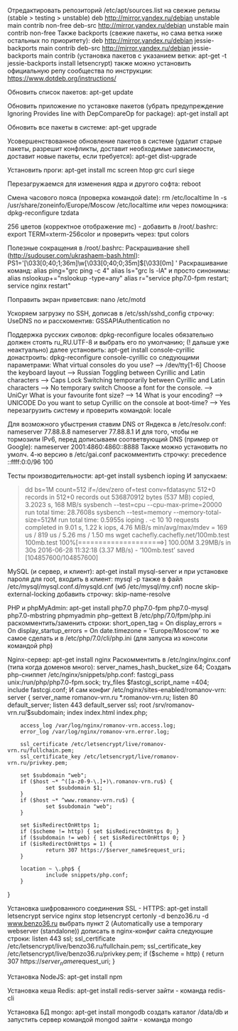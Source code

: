Отредактировать репозиторий /etc/apt/sources.list на свежие релизы (stable > testing > unstable)
deb http://mirror.yandex.ru/debian unstable main contrib non-free
deb-src http://mirror.yandex.ru/debian unstable main contrib non-free
Также backports (свежие пакеты, но сама ветка ниже остальных по приоритету):
deb http://mirror.yandex.ru/debian jessie-backports main contrib
deb-src http://mirror.yandex.ru/debian jessie-backports main contrib
(установка пакетов с указанием ветки: apt-get -t jessie-backports install letsencrypt)
также можно установить официальную репу сообщества по инструкции:
https://www.dotdeb.org/instructions/

Обновить список пакетов:
apt-get update

Обновить приложение по установке пакетов (убрать предупреждение Ignoring Provides line with DepCompareOp for package):
apt-get install apt

Обновить все пакеты в системе:
apt-get upgrade

Усовершенствованное обновление пакетов в системе (удалит старые пакеты, разрешит конфликты, доставит необходимые зависимости, доставит новые пакеты, если требуется):
apt-get dist-upgrade

Установить проги:
apt-get install mc screen htop grc curl siege

Перезагружаемся для изменения ядра и другого софта:
reboot

Смена часового пояса (проверка командой date):
rm /etc/localtime
ln -s /usr/share/zoneinfo/Europe/Moscow /etc/localtime
или через помощника:
dpkg-reconfigure tzdata

256 цветов (корректное отображение mc) - добавить в /root/.bashrc:
export TERM=xterm-256color
и проверить через:
tput colors

Полезные сокращения в /root/.bashrc:
Раскрашивание shell (http://sudouser.com/ukrashaem-bash.html):
PS1='\[\033[0;40;1;36m\]\w\[\033[0;40;0;35m\]\$\[\033[0m\] '
Раскрашивание команд:
alias ping="grc ping -c 4"
alias ls="grc ls -lA"
и просто синонимы:
alias nslookup+="nslookup -type=any"
alias r="service php7.0-fpm restart; service nginx restart"

Поправить экран приветсвия:
nano /etc/motd

Ускоряем загрузку по SSH, дописав в /etc/ssh/sshd_config строчку:
UseDNS no
и расскоментив:
GSSAPIAuthentication no

Поддержка русских сиволов:
dpkg-reconfigure locales
обязательно должен стоять ru_RU.UTF-8 и выбрать его по умолчанию; (! дальше уже неактуально) далее установить:
apt-get install console-cyrillic
донастроить:
dpkg-reconfigure console-cyrillic
со следующими параметрами:
What virtual consoles do you use?                           -->  /dev/tty[1-6]
Choose the keyboard layout                                  -->  Russian
Toggling between Cyrillic and Latin characters              -->  Caps Lock
Switching temporarily between Cyrillic and Latin characters -->  No temporary switch
Choose a font for the console.                              -->  UniCyr
What is your favourite font size?                           -->  14
What is your encoding?                                      -->  UNICODE
Do you want to setup Cyrillic on the console at boot-time?  -->  Yes
перезагрузить систему и проверить командой:
locale

Для возможного убыстрения cтавим DNS от Яндекса в /etc/resolv.conf:
nameserver 77.88.8.8
nameserver 77.88.8.1
И для того, чтобы не тормозили IPv6, перед дописываем соответвующий DNS (пример от Google):
nameserver 2001:4860:4860::8888
Также можно установить по умолч. 4-ю версию в /etc/gai.conf раскомментить строчку:
precedence ::ffff:0:0/96  100

Тесты производительности:
apt-get install sysbench ioping
И запускаем:
> dd bs=1M count=512 if=/dev/zero of=test conv=fdatasync
512+0 records in
512+0 records out
536870912 bytes (537 MB) copied, 3.2023 s, 168 MB/s
> sysbench --test=cpu --cpu-max-prime=20000 run
total time:                          28.7608s
> sysbench --test=memory --memory-total-size=512M run
total time:                          0.5955s
> ioping . -c 10
10 requests completed in 9.01 s, 1.22 k iops, 4.76 MiB/s
min/avg/max/mdev = 169 us / 819 us / 5.26 ms / 1.50 ms
> wget cachefly.cachefly.net/100mb.test
100mb.test          100%[=====================>] 100.00M  3.29MB/s   in 30s
2016-06-28 11:32:18 (3.37 MB/s) - ‘100mb.test’ saved [104857600/104857600]

MySQL (и сервер, и клиент):
apt-get install mysql-server
и при установке пароля для root, входить в клиент:
mysql -p
также в файл /etc/mysql/mysql.conf.d/mysqld.cnf (мб /etc/mysql/my.cnf) после skip-external-locking добавить строчку:
skip-name-resolve

PHP и phpMyAdmin:
apt-get install php7.0 php7.0-fpm php7.0-mysql php7.0-mbstring phpmyadmin php-gettext
В /etc/php/7.0/fpm/php.ini раскомментить/заменить строки:
short_open_tag = On
display_errors = On
display_startup_errors = On
date.timezone = 'Europe/Moscow'
то же самое сделать и в /etc/php/7.0/cli/php.ini (для запуска из консоли командой php)

Nginx-сервер:
apt-get install nginx
Раскомментить в /etc/nginx/nginx.conf (типа когда доменов много):
server_names_hash_bucket_size 64;
Создать php-сниппет /etc/nginx/snippets/php.conf:
fastcgi_pass unix:/run/php/php7.0-fpm.sock;
try_files $fastcgi_script_name =404;
include fastcgi.conf;
И сам конфиг /etc/nginx/sites-enabled/romanov-vrn:
server {
        server_name romanov-vrn.ru *.romanov-vrn.ru;
        listen 80 default_server;
        listen 443 default_server ssl;
        root /srv/romanov-vrn.ru/$subdomain;
        index index.html index.php;

        access_log /var/log/nginx/romanov-vrn.access.log;
        error_log /var/log/nginx/romanov-vrn.error.log;

        ssl_certificate /etc/letsencrypt/live/romanov-vrn.ru/fullchain.pem;
        ssl_certificate_key /etc/letsencrypt/live/romanov-vrn.ru/privkey.pem;

        set $subdomain "web";
        if ($host ~* ^([a-z0-9-\.]+)\.romanov-vrn.ru$) {
                set $subdomain $1;
        }
		if ($host ~* ^www.romanov-vrn.ru$) {
                set $subdomain "web";
        }

        set $isRedirectOnHttps 1;
        if ($scheme != http) { set $isRedirectOnHttps 0; }
        if ($subdomain != web) { set $isRedirectOnHttps 0; }
        if ($isRedirectOnHttps = 1) {
                return 307 https://$server_name$request_uri;
        }

        location ~ \.php$ {
                include snippets/php.conf;
        }
}

Установка шифрованного соединения SSL - HTTPS:
apt-get install letsencrypt
service nginx stop
letsencrypt certonly -d benzo36.ru -d www.benzo36.ru
выбрать пункт 2 (Automatically use a temporary webserver (standalone))
дописать в nginx-конфиг сайта следующие строки:
listen 443 ssl;
ssl_certificate /etc/letsencrypt/live/benzo36.ru/fullchain.pem;
ssl_certificate_key /etc/letsencrypt/live/benzo36.ru/privkey.pem;
if ($scheme = http) {
    return 307 https://$server_name$request_uri;
}

Установка NodeJS:
apt-get install npm

Установка кеша Redis:
apt-get install redis-server
зайти - команда redis-cli

Установка БД mongo:
apt-get install mongodb
создать каталог /data/db и запустить сервер командой mongod
зайти - команда mongo

